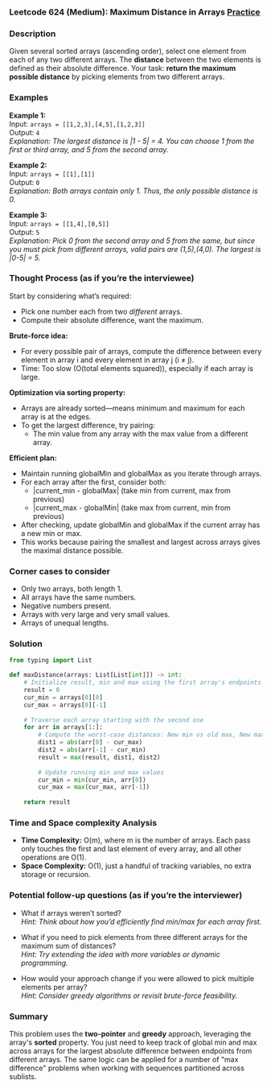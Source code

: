 ### Leetcode 624 (Medium): Maximum Distance in Arrays [Practice](https://leetcode.com/problems/maximum-distance-in-arrays)

### Description  
Given several sorted arrays (ascending order), select one element from each of any two different arrays. The **distance** between the two elements is defined as their absolute difference. Your task: **return the maximum possible distance** by picking elements from two different arrays.

### Examples  

**Example 1:**  
Input: `arrays = [[1,2,3],[4,5],[1,2,3]]`  
Output: `4`  
*Explanation: The largest distance is |1 - 5| = 4. You can choose 1 from the first or third array, and 5 from the second array.*

**Example 2:**  
Input: `arrays = [[1],[1]]`  
Output: `0`  
*Explanation: Both arrays contain only 1. Thus, the only possible distance is 0.*

**Example 3:**  
Input: `arrays = [[1,4],[0,5]]`  
Output: `5`  
*Explanation: Pick 0 from the second array and 5 from the same, but since you must pick from different arrays, valid pairs are (1,5),(4,0). The largest is |0-5| = 5.*

### Thought Process (as if you’re the interviewee)  

Start by considering what’s required:  
- Pick one number each from two *different* arrays.
- Compute their absolute difference, want the maximum.

**Brute-force idea:**  
- For every possible pair of arrays, compute the difference between every element in array i and every element in array j (i ≠ j).  
- Time: Too slow (O(total elements squared)), especially if each array is large.

**Optimization via sorting property:**  
- Arrays are already sorted—means minimum and maximum for each array is at the edges.
- To get the largest difference, try pairing:
  - The min value from any array with the max value from a different array.

**Efficient plan:**  
- Maintain running globalMin and globalMax as you iterate through arrays.
- For each array after the first, consider both:
  - |current_min - globalMax| (take min from current, max from previous)
  - |current_max - globalMin| (take max from current, min from previous)
- After checking, update globalMin and globalMax if the current array has a new min or max.
- This works because pairing the smallest and largest across arrays gives the maximal distance possible.

### Corner cases to consider  
- Only two arrays, both length 1.
- All arrays have the same numbers.
- Negative numbers present.
- Arrays with very large and very small values.
- Arrays of unequal lengths.

### Solution

```python
from typing import List

def maxDistance(arrays: List[List[int]]) -> int:
    # Initialize result, min and max using the first array's endpoints
    result = 0
    cur_min = arrays[0][0]
    cur_max = arrays[0][-1]
    
    # Traverse each array starting with the second one
    for arr in arrays[1:]:
        # Compute the worst-case distances: New min vs old max, New max vs old min
        dist1 = abs(arr[0] - cur_max)
        dist2 = abs(arr[-1] - cur_min)
        result = max(result, dist1, dist2)
        
        # Update running min and max values
        cur_min = min(cur_min, arr[0])
        cur_max = max(cur_max, arr[-1])
    
    return result
```

### Time and Space complexity Analysis  

- **Time Complexity:** O(m), where m is the number of arrays. Each pass only touches the first and last element of every array, and all other operations are O(1).
- **Space Complexity:** O(1), just a handful of tracking variables, no extra storage or recursion.

### Potential follow-up questions (as if you’re the interviewer)  

- What if arrays weren’t sorted?  
  *Hint: Think about how you’d efficiently find min/max for each array first.*

- What if you need to pick elements from three different arrays for the maximum sum of distances?  
  *Hint: Try extending the idea with more variables or dynamic programming.*

- How would your approach change if you were allowed to pick multiple elements per array?  
  *Hint: Consider greedy algorithms or revisit brute-force feasibility.*

### Summary
This problem uses the **two-pointer** and **greedy** approach, leveraging the array's **sorted** property. You just need to keep track of global min and max across arrays for the largest absolute difference between endpoints from different arrays. The same logic can be applied for a number of "max difference" problems when working with sequences partitioned across sublists.